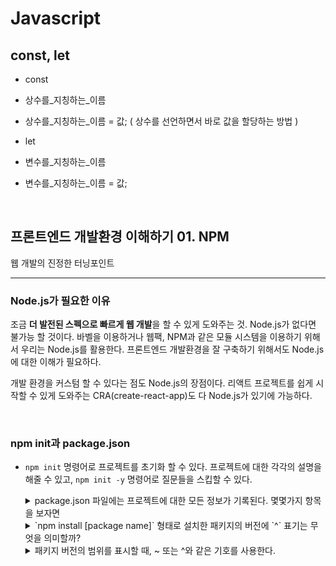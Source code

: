 # Javascript

## **const, let**

- const 
- 상수를_지칭하는_이름
- 상수를_지칭하는_이름 = 값; ( 상수를 선언하면서 바로 값을 할당하는 방법 )

- let
- 변수를_지칭하는_이름 
- 변수를_지칭하는_이름 = 값;

<br />

## **프론트엔드 개발환경 이해하기 01. NPM**

웹 개발의 진정한 터닝포인트

---

### Node.js가 필요한 이유

조금 **더 발전된 스펙으로 빠르게 웹 개발**을 할 수 있게 도와주는 것. Node.js가 없다면 불가능 할 것이다. 바벨을 이용하거나 웹팩, NPM과 같은 모듈 시스템을 이용하기 위해서 우리는 Node.js를 활용한다. 프론트엔드 개발환경을 잘 구축하기 위해서도 Node.js에 대한 이해가 필요하다.<br />

개발 환경을 커스텀 할 수 있다는 점도 Node.js의 장점이다. 리액트 프로젝트를 쉽게 시작할 수 있게 도와주는 CRA(create-react-app)도 다 Node.js가 있기에 가능하다.

<br />

### npm init과 package.json

- `npm init` 명령어로 프로젝트를 초기화 할 수 있다. 프로젝트에 대한 각각의 설명을 해줄 수 있고, `npm init -y` 명령어로 질문들을 스킵할 수 있다.
  <details>

  <summary>package.json 파일에는 프로젝트에 대한 모든 정보가 기록된다. 몇몇가지 항목을 보자면</summary>

  - name : 프로젝트의 이름이 적힌다.
  - description : 프로젝트에 대한 설명이 적힌다.
  - main : 노드 기반의 에플리케이션인 경우, 진입점의 경로가 기록된다. (보통 프론트엔드 프로젝트에서는 사용하지 않는다.)
  - scripts : 프로젝트에 대한 명령어를 등록한다. (test, build, start 등)

  </details>

  <details>

  <summary>`npm install [package name]` 형태로 설치한 패키지의 버전에 `^` 표기는 무엇을 의미할까?</summary>

  - 프로젝트에서 사용하는 패키지의 버전을 완 벽하게 정할 수 없다. 또한 버전을 너무 관대하게 가져갈 수도 없다. 규칙이 없는 패키지 버전 관리는 프로젝트 업데이트에서 많은 어려움을 야기할 것이다.
  - Node.js에서는 유의적 버전을 규칙을 가지고 있다. 흔히 패키지를 설치하면 dependenci 항목에 생성되는 3개의 숫자 조합의 버전이 유의적 버전이다.
  - v16.12.0 버전에서 맨 앞의 16은 major 버전으로 기존 버전과 호환되지 않게 변경할 경우 올라간다.
  - 중간의 12는 minor 버전으로 기존 버전과 호환되며 기능이 추가 될 경우 올라간다.
  - 마지막 0은 patch 버전으로 쉽게 말해서 패치로 버그가 수정되는 경우에 올라간다. (가장 자주 올라가겠죠?)
  - 버전은 부등호로 그 범위를 관리할 수 있다. `>=1.2.3`은 1.2.3버전 보다 크거나 같은 버전의 패키지를 사용하겠다는 뜻이다.

  </details>

  <details>

  <summary>패키지 버전의 범위를 표시할 때, ~ 또는 ^와 같은 기호를 사용한다.</summary>

  - `~` 기호는 **틸트**라고 한다.
  - 틸트는 마이너 버전이 명시된 경우 패치버전만 변경하는 기호다. ~1.2.3은 v1.2.3 ~ v1.3.0 사이의 범위를 포함한다.
  - `^` 기호는 **캐럿**이라고 한다.
  - 캐럿은 정식버전에서 마이너와 패치 버전을 변경한다. ^1.2.3은 v1.2.3 ~ v2.0.0 사이의 범위를 의미한다. 정식 버전(1.0.0) 미만일 경우에는 패치만 갱신하여 설치한다. 캐럿은 패키지의 하위 호완성을 유지하여 설치할 수 있게 도와준다.
  - NPM을 이용한 패키지 설치는 캐럿 방식을 사용한다.

  </details>